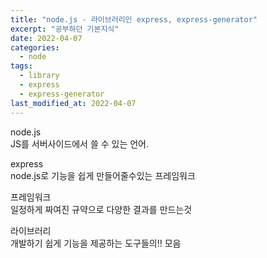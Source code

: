 ```yaml
---
title: "node.js - 라이브러리인 express, express-generator"
excerpt: "공부하던 기본지식"
date: 2022-04-07
categories:
  - node
tags:
  - library
  - express
  - express-generator
last_modified_at: 2022-04-07
---
```


node.js  
JS를 서버사이드에서 쓸 수 있는 언어.

express  
node.js로 기능을 쉽게 만들어줄수있는 프레임워크

프레임워크  
일정하게 짜여진 규약으로 다양한 결과를 만드는것

라이브러리  
개발하기 쉽게 기능을 제공하는 도구들의!! 모음
